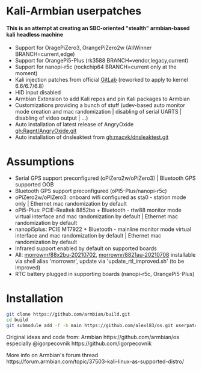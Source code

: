 <h1>Kali-Armbian userpatches </h1>

<h4>This is an attempt at creating an SBC-oriented "stealth" armbian-based kali headless machine</h4>

- Support for OragePiZero3, OrangePiZero2w (AllWinner BRANCH=current,edge)
- Support for OrangePi5-Plus (rk3588 BRANCH=vendor,legacy,current)
- Support for nanopi-r5c (rockchip64 BRANCH=current only at the moment)
- Kali injection patches from official [GitLab](https://gitlab.com/kalilinux/packages/linux/-/blob/kali/master/debian/patches/series?ref_type=heads) (reworked to apply to kernel 6.6/6.7/6.8)
- HID input disabled
- Armbian Extension to add Kali repos and pin Kali packages to Armbian
- Customizations providing a bunch of stuff (udev-based auto monitor mode creation and mac randomization | disabling of serial UARTS | disabling of video output | ...)
- Auto installation of latest release of AngryOxide [gh:Ragnt/AngryOxide.git](https://github.com/Ragnt/AngryOxide)
- Auto installation of dnsleaktest from [gh:macvk/dnsleaktest.git](https://github.com/macvk/dnsleaktest)

<h1>Assumptions</h1>

- Serial GPS support preconfigured (oPiZero2w/oPiZero3) | Bluetooth GPS supported OOB
- Bluetooth GPS support preconfigured (oPI5-Plus/nanopi-r5c)
- oPiZero2w/oPiZero3: onboard wifi configured as sta0 - station mode only | Ethernet mac randomization by default
- oPi5-Plus: PCIE-Realtek 8852be + Bluetooth - rtw88 monitor mode virtual interface and mac randomization by default | Ethernet mac randomization by default
- nanopi5plus: PCIE MT7922 + Bluetooth - mainline monitor mode virtual interface and mac randomization by default | Ethernet mac randomization by default
- Infrared support enabled by default on supported boards
- All: [morrownr/88x2bu-20210702](https://github.com/morrownr/88x2bu-20210702), [morrownr/8821au-20210708](https://github.com/morrownr/8821au-20210708) installable via shell alias 'morrownr', update via 'update_rtl_improved.sh' (to be improved)
- RTC battery plugged in supporting boards (nanopi-r5c, OrangePi5-Plus)

<h1>Installation</h1>

```bash
git clone https://github.com/armbian/build.git
cd build
git submodule add -f -b main https://github.com/alexl83/os.git userpatches
```


<p> Original ideas and code from: Armbian https://github.com/armbian/os especially @igorpecovnik https://github.com/igorpecovnik</p>

<p>More info on Armbian's forum thread https://forum.armbian.com/topic/37503-kali-linux-as-supported-distro/</p>
